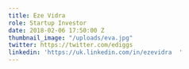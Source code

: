 ```yaml
---
title: Eze Vidra
role: Startup Investor
date: 2018-02-06 17:50:00 Z
thumbnail_image: "/uploads/eva.jpg"
twitter: https://twitter.com/ediggs
linkedin: 'https://uk.linkedin.com/in/ezevidra  '
---
```


